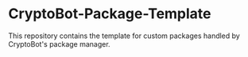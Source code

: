 # CryptoBot-Package-Template
This repository contains the template for custom packages handled by CryptoBot's package manager.
